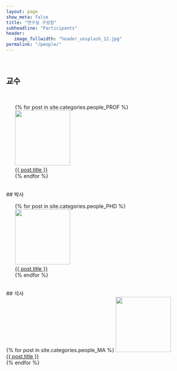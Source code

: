 ```yaml
---
layout: page
show_meta: false
title: "연구실 구성원"
subheadline: "Participants"
header:
   image_fullwidth: "header_unsplash_12.jpg"
permalink: "/people/"
---
```


<br>

## 교수
<br>
<ul>
    {% for post in site.categories.people_PROF %}
    <li style="list-style-type: none;">
    <a href="{{ site.url }}{{ site.baseurl }}{{ post.url }}">    
    <img src="https://culture-lab.github.io/images/{{post.image.title}}" style="width:150px;height:150px;">
    <br>{{ post.title }}</a>
    </li>
    {% endfor %}
</ul>


<br>
## 박사
<br>
<ul>
    {% for post in site.categories.people_PHD %}
    <li style="list-style-type: none;">
    <a href="{{ site.url }}{{ site.baseurl }}{{ post.url }}">    
    <img src="https://culture-lab.github.io/images/{{post.image.title}}" style="width:150px;height:150px;">
    <br>{{ post.title }}</a>
    </li>
    {% endfor %}
</ul>


<br>
## 석사

<div class="row t10">
    {% for post in site.categories.people_MA %}
    <a class="medium-4 columns b20" href="{{ site.url }}{{ site.baseurl }}{{ post.url }}">    
    <img src="https://culture-lab.github.io/images/{{post.image.title}}" style="width:150px;height:150px;">
    <br>{{ post.title }}<br></a>
    {% endfor %}
  </div>
